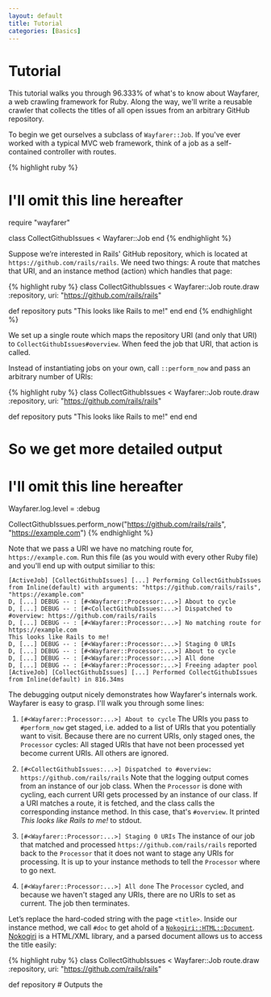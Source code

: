 ```yaml
---
layout: default
title: Tutorial
categories: [Basics]
---
```


# Tutorial
This tutorial walks you through 96.333% of what's to know about Wayfarer, a web crawling framework for Ruby. Along the way, we'll write a reusable crawler that collects the titles of all open issues from an arbitrary GitHub repository.

To begin we get ourselves a subclass of `Wayfarer::Job`. If you've ever worked with a typical MVC web framework, think of a job as a self-contained controller with routes.

{% highlight ruby %}
# I'll omit this line hereafter
require "wayfarer"

class CollectGithubIssues < Wayfarer::Job
end
{% endhighlight %}

Suppose we’re interested in Rails' GitHub repository, which is located at `https://github.com/rails/rails`. We need two things: A route that matches that URI, and an instance method (action) which handles that page:

{% highlight ruby %}
class CollectGithubIssues < Wayfarer::Job
  route.draw :repository, uri: "https://github.com/rails/rails"

  def repository
    puts "This looks like Rails to me!"
  end
end
{% endhighlight %}

We set up a single route which maps the repository URI (and only that URI) to `CollectGithubIssues#overview`. When feed the job that URI, that action is called.

Instead of instantiating jobs on your own, call `::perform_now` and pass an arbitrary number of URIs:

{% highlight ruby %}
class CollectGithubIssues < Wayfarer::Job
  route.draw :repository, uri: "https://github.com/rails/rails"

  def repository
    puts "This looks like Rails to me!"
  end
end

# So we get more detailed output
# I'll omit this line hereafter
Wayfarer.log.level = :debug

CollectGithubIssues.perform_now("https://github.com/rails/rails", "https://example.com")
{% endhighlight %}

Note that we pass a URI we have no matching route for, `https://example.com`. Run this file (as you would with every other Ruby file) and you'll end up with output similiar to this:

```
[ActiveJob] [CollectGithubIssues] [...] Performing CollectGithubIssues from Inline(default) with arguments: "https://github.com/rails/rails", "https://example.com"
D, [...] DEBUG -- : [#<Wayfarer::Processor:...>] About to cycle
D, [...] DEBUG -- : [#<CollectGithubIssues:...>] Dispatched to #overview: https://github.com/rails/rails
D, [...] DEBUG -- : [#<Wayfarer::Processor:...>] No matching route for https://example.com
This looks like Rails to me!
D, [...] DEBUG -- : [#<Wayfarer::Processor:...>] Staging 0 URIs
D, [...] DEBUG -- : [#<Wayfarer::Processor:...>] About to cycle
D, [...] DEBUG -- : [#<Wayfarer::Processor:...>] All done
D, [...] DEBUG -- : [#<Wayfarer::Processor:...>] Freeing adapter pool
[ActiveJob] [CollectGithubIssues] [...] Performed CollectGithubIssues from Inline(default) in 816.34ms
```

The debugging output nicely demonstrates how Wayfarer's internals work. Wayfarer is easy to grasp. I'll walk you through some lines:

1. `[#<Wayfarer::Processor:...>] About to cycle`
The URIs you pass to `#perform_now` get staged, i.e. added to a list of URIs that you potentially want to visit. Because there are no current URIs, only staged ones, the `Processor` cycles: All staged URIs that have not been processed yet become current URIs. All others are ignored.
2. `[#<CollectGithubIssues:...>] Dispatched to #overview: https://github.com/rails/rails`
Note that the logging output comes from an instance of our job class. When the `Processor` is done with cycling, each current URI gets processed by an instance of our class. If a URI matches a route, it is fetched, and the class calls the corresponding instance method. In this case, that's `#overview`. It  printed _This looks like Rails to me!_ to stdout.

3. `[#<Wayfarer::Processor:...>] Staging 0 URIs`
The instance of our job that matched and processed `https://github.com/rails/rails` reported back to the `Processor` that it does not want to stage any URIs for processing. It is up to your instance methods to tell the `Processor` where to go next.

4. `[#<Wayfarer::Processor:...>] All done`
The `Processor` cycled, and because we haven't staged any URIs, there are no URIs to set as current. The job then terminates.

Let’s replace the hard-coded string with the page `<title>`. Inside our instance method, we call `#doc` to get ahold of a [`Nokogiri::HTML::Document`](http://www.rubydoc.info/github/sparklemotion/nokogiri/Nokogiri/HTML/Document). [Nokogiri]() is a HTML/XML library, and a parsed document allows us to access the title easily:

{% highlight ruby %}
class CollectGithubIssues < Wayfarer::Job
  route.draw :repository, uri: "https://github.com/rails/rails"

  def repository
    # Outputs the <title> attribute value
    puts doc.title
  end
end
{% endhighlight %}

Wayfarer does not attempt to do black magic on top of Nokogiri. When it comes to extracting specific data from pages, you’re mostly on your own. There are helpers for finding links, CSS/JavaScript files and images (see [`Page` objects](page_objects.html)). But figuring out what the interesting parts of a HTTP response are is still up to you.

Wayfarer parses JSON, too. You'll get a `Hash` returned by `#doc` instead of a  Nokogiri document.

Rails’ issues are located at `https://github.com/rails/rails/issues`. We need a new route and a new instance method to handle this issue index. By calling `#stage` and passing in an arbitrary number of URIs, we can stage URIs for processing. Note that just because a URI gets staged does not mean it will be fetched—a matching route is required for every URI. Also, Wayfarer will by default ensure that no URI gets processed twice. This behaviour can be turned off, though (see [Configuration](configuration.html)).

{% highlight ruby %}
class CollectGithubIssues < Wayfarer::Job
  routes do
    draw :repository,  uri: "https://github.com/rails/rails"
    draw :issue_index, uri: "https://github.com/rails/rails/issues"
  end

  def repository
    # This is where we want to head at
    stage "https://github.com/rails/rails/issues"
  end

  def issue_index
    # We've arrived at the issue index!
    puts "Rails got some issues."
  end
end
{% endhighlight %}

What we have so far works fine for the Rails repository, but not for others, because the URIs are hardcoded. That's a real pity, because there are more than 10 million repositories on GitHub. We can do better quite easily. Instead of using a URI rule, we switch to a host and path rule.

A host rule narrows down the host portion of a URI, and a path rule the path. Instead of hard-coding the path, we use pattern matching and have interesting parts of the path extracted for us:

{% highlight ruby %}
class CollectGithubIssues < Wayfarer::Job
  routes do
    # Both routes match only if
    # (1) The host is github.com and
    # (2) The path is as specified
    draw :repository,  host: "github.com", path: "/:user/:repo"
    draw :issue_index, host: "github.com", path: "/:user/:repo/issues"
  end

  def repository
    stage "https://github.com/rails/rails/issues"
  end

  def issue_index
    # You have access to the extracted path parameters: params # => { repo: ...}
    # Prints 'rails belongs to rails'.
    puts "#{params['repo']} belongs to #{params['user']}"
  end
end
{% endhighlight %}

Note that the issue index's URI is still hard-coded. Usually, when doing web scraping, there are two possibilities you identify URIs on a page that you want to follow:

1. You can construct the next URI from the current URI.
2. The URI you're interested in is contained in the response, e.g. in a `<a>` tag's `href` property.

For the first case, say we're on `https://github.com/:user/:repo` and want to go to `https://github.com/:user/:repo/issues`. All that separates both URIs is the last path segment, and you can simply append it at runtime:

{% highlight ruby %}
class CollectGithubIssues < Wayfarer::Job
  # ...

  def repository
    stage page.uri << "/issues"
  end

  # ...
end
{% endhighlight %}

`#page` returns a [`Page` object](), the general representation of a retrieved page. It gives you access to the origin URI, the response headers, the status code and the raw response body and more.

The second case is where Wayfarer's routing really shines. You know that the path structure is `/:user/:repo/issues` and that there's a link somewhere on the repository's frontpage that links to there. In order to iterate quickly, you can stage all links of the current page, and have your routes ensure that only the interesting ones get processed.

{% highlight ruby %}
class CollectGithubIssues < Wayfarer::Job
  # ...

  def repository
    # But only route-matching one's get processed
    stage page.links
  end

  # ...
end
{% endhighlight %}

`Page#links` returns all links of the current site. But staging all links brings overhead with it, and you'll want to narrow down the links you stage, especially when crawling large page structures. `Page#links` lets you narrow down the links you want to stage by passing in an arbitrary number of CSS selectors. For clarity, let's give the interesting link its own private helper method:

{% highlight ruby %}
class CollectGithubIssues < Wayfarer::Job
  routes do
    draw :repository,  host: "github.com", path: "/:user/:repo"
    draw :issue_index, host: "github.com", path: "/:user/:repo/issues"
  end

  def repository
    stage issue_index_uri
  end

  def issue_index
    puts "#{params['repo']} belongs to #{params['user']}"
  end

  private

  def issue_index_uri
    page.links ".reponav-item"
  end
end
{% endhighlight %}

URIs never get dispatched to private instance methods.

We're prepared to go after the individual issues now. We add the `#issue` action, and route to it with a host and path rule. Links to an issue have the class `.issue-title-link`, so we can apply the same technique as above:

{% highlight ruby %}
class CollectGithubIssues < Wayfarer::Job
  routes do
    draw :repository,  host: "github.com", path: "/:user/:repo"
    draw :issue_index, host: "github.com", path: "/:user/:repo/issues"
    draw :issue,       host: "github.com", path: "/:user/:repo/issues/:id"
  end

  def repository
    stage issue_index_uri
  end

  def issue_index
    stage issue_uris
  end

  def issue
    puts "Now that's an issue!"
  end

  private

  def issue_index_uri
    page.links ".reponav-item"
  end

  def issue_uris
    page.links ".Box-row-link"
  end
end

CollectGithubIssues.perform_now("https://github.com/rails/rails")
{% endhighlight %}

Nothing new here. What’s left is paginating through all issue indexs:

{% highlight ruby %}
class CollectGithubIssues < Wayfarer::Job
  routes do
    draw :repository,  host: "github.com", path: "/:user/:repo"
    draw :issue_index, host: "github.com", path: "/:user/:repo/issues"
    draw :issue,       host: "github.com", path: "/:user/:repo/issues/:id"
  end

  def repository
    stage issue_index_uri
  end

  def issue_index
    stage issue_uris, next_issue_index_uri
  end

  def issue
    puts "I'm issue No. #{params['id']}"
  end

  private

  def issue_index_uri
    page.links ".reponav-item"
  end

  def issue_uris
    page.links ".Box-row-link"
  end

  def next_issue_index_uri
    page.links ".next_page"
  end
end

CollectGithubIssues.perform_now("https://github.com/rails/rails")
{% endhighlight %}

By default, all this work happens within a single thread. Let's bump up the number of threads to 16:

{% highlight ruby %}
class CollectGithubIssues < Wayfarer::Job
  config.connection_count = 16

  # ...
end
{% endhighlight %}

While we're at it, why not collect all these issues, instead of writing them to stdout immediately? We'll use a Hash and store the page titles keyed by the issue's ID:

{% highlight ruby %}
class CollectGithubIssues < Wayfarer::Job
  routes do
    draw :repository,  host: "github.com", path: "/:user/:repo"
    draw :issue_index, host: "github.com", path: "/:user/:repo/issues"
    draw :issue,       host: "github.com", path: "/:user/:repo/issues/:id"
  end

  # Locals are accessible from your instance methods
  let(:issues) { {} }

  def repository
    stage issue_index_uri
  end

  def issue_index
    stage issue_uris
    stage next_issue_index_uri
  end

  def issue
    issues[params["id"]] = doc.title
  end

  private

  def issue_index_uri
    page.links ".reponav-item"
  end

  def issue_uris
    page.links ".Box-row-link"
  end

  def next_issue_index_uri
    page.links ".next_page"
  end
end

CollectGithubIssues.perform_now("https://github.com/rails/rails")
{% endhighlight %}

You might recognize `::let` from RSpec but here it has completely different semantics: No lazy evaluation; the block you pass in is evaluated instantaneously.

There's a twist to `::let`, though. We just bumped the number of threads to 16. Ruby's Hashes are not thread-safe. That's why `::let` replaces both Hashes and Arrays with [thread-safe replacements](https://github.com/ruby-concurrency/thread_safe) behind the scenes for you.

Now we're collecting issue titles, but we haven't had the chance to do anything with them: After no URIs are left to process, the job terminates. We can use the `::after_crawl` callback to do something useful with locals:

{% highlight ruby %}
class CollectGithubIssues < Wayfarer::Job
  routes do
    draw :repository,      host: "github.com", path: "/:user/:repo"
    draw :issue_index, host: "github.com", path: "/:user/:repo/issues"
    draw :issue,         host: "github.com", path: "/:user/:repo/issues/:id"
  end

  let(:issues) { {} }

  after_crawl do
    issues.each do |(id, title)|
      puts "#{id} -- #{title}"
    end
  end

  def repository
    stage issue_index_uri
  end

  def issue_index
    stage issue_uris
    stage next_issue_index_uri
  end

  def issue
    issues[params["id"]] = doc.title
  end

  private

  def issue_index_uri
    page.links ".reponav-item"
  end

  def issue_uris
    page.links ".Box-row-link"
  end

  def next_issue_index_uri
    page.links ".next_page"
  end
end

CollectGithubIssues.perform_now("https://github.com/rails/rails")
{% endhighlight %}

There's also `::before_crawl`. Both callbacks fire on the main thread.
